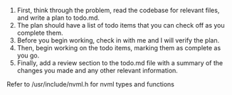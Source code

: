 1. First, think through the problem, read the codebase for relevant files, and write a plan to todo.md.
2. The plan should have a list of todo items that you can check off as you complete them.
3. Before you begin working, check in with me and I will verify the plan.
4. Then, begin working on the todo items, marking them as complete as you go.
5. Finally, add a review section to the todo.md file with a summary of the changes you made and any other relevant information.

Refer to /usr/include/nvml.h for nvml types and functions
